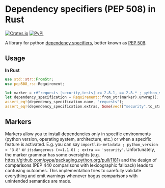 # Dependency specifiers (PEP 508) in Rust

[![Crates.io](https://img.shields.io/crates/v/pep508_rs.svg?logo=rust&style=flat-square)](https://crates.io/crates/pep508_rs)
[![PyPI](https://img.shields.io/pypi/v/pep508_rs.svg?logo=python&style=flat-square)](https://pypi.org/project/pep508_rs)

A library for python [dependency specifiers](https://packaging.python.org/en/latest/specifications/dependency-specifiers/), better known as [PEP 508](https://peps.python.org/pep-0508/).

## Usage

**In Rust**

```rust
use std::str::FromStr;
use pep508_rs::Requirement;

let marker = r#"requests [security,tests] >= 2.8.1, == 2.8.* ; python_version > "3.8""#;
let dependency_specification = Requirement::from_str(marker).unwrap();
assert_eq!(dependency_specification.name, "requests");
assert_eq!(dependency_specification.extras, Some(vec!["security".to_string(), "tests".to_string()]));
```

## Markers

Markers allow you to install dependencies only in specific environments (python version, operating system, architecture, etc.) or when a specific feature is activated. E.g. you can say `importlib-metadata ; python_version < "3.8"` or `itsdangerous (>=1.1.0) ; extra == 'security'`. Unfortunately, the marker grammar has some oversights (e.g. <https://github.com/pypa/packaging.python.org/pull/1181>) and the design of comparisons (PEP 440 comparisons with lexicographic fallback) leads to confusing outcomes. This implementation tries to carefully validate everything and emit warnings whenever bogus comparisons with unintended semantics are made.

